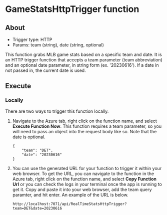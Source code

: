 # GameStatsHttpTrigger function

## About

- Trigger type: HTTP
- Params: team (string), date (string, optional)

This function grabs MLB game stats based on a specific team and date. It is an HTTP trigger function that accepts a team parameter (team abbreviation) and an optional date parameter, in string form (ex. '20230616'). If a date in not passed in, the current date is used.

## Execute

### Locally

There are two ways to trigger this function locally.

1. Navigate to the Azure tab, right click on the function name, and select **Execute Function Now**. This function requires a team parameter, so you will need to pass an object into the request body like so. Note that the date is optional.

   ```
   {
       "team": "DET",
       "date": "20230616"
   }
   ```

2. You can use the generated URL for your function to trigger it within your web browser. To get the URL, you can navigate to the function in the Azure tab, right click on the function name, and select **Copy Function Url** or you can check the logs in your terminal once the app is running to get it. Copy and paste it into your web browser, add the team query paramter, and hit enter. An example of the URL is below.

   ```
   http://localhost:7071/api/RealTimeStatsHttpTrigger?team=DET&date=20230616
   ```
